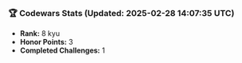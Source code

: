 ### 🏆 Codewars Stats (Updated: 2025-02-28 14:07:35 UTC)

- **Rank:** 8 kyu
- **Honor Points:** 3
- **Completed Challenges:** 1
